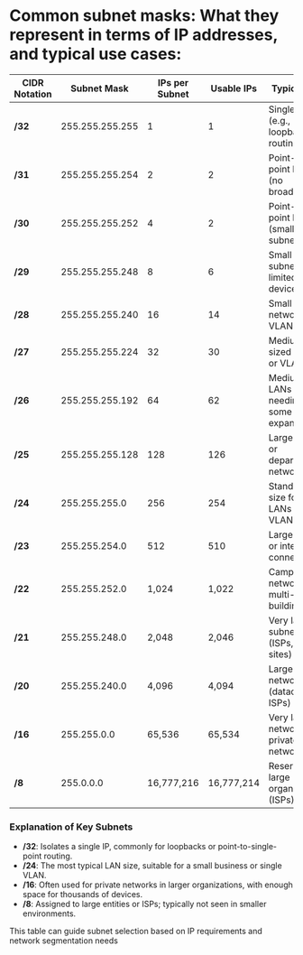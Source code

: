 # Common subnet masks: What they represent in terms of IP addresses, and typical use cases:

| CIDR Notation | Subnet Mask         | IPs per Subnet | Usable IPs | Typical Use                             |
|---------------|----------------------|----------------|------------|-----------------------------------------|
| **/32**       | 255.255.255.255      | 1              | 1          | Single host (e.g., loopback, routing)   |
| **/31**       | 255.255.255.254      | 2              | 2          | Point-to-point links (no broadcast)     |
| **/30**       | 255.255.255.252      | 4              | 2          | Point-to-point links (small subnets)    |
| **/29**       | 255.255.255.248      | 8              | 6          | Small subnets for limited devices       |
| **/28**       | 255.255.255.240      | 16             | 14         | Small office networks or VLANs          |
| **/27**       | 255.255.255.224      | 32             | 30         | Medium-sized LANs or VLANs              |
| **/26**       | 255.255.255.192      | 64             | 62         | Medium LANs needing some expansion      |
| **/25**       | 255.255.255.128      | 128            | 126        | Larger LANs or departmental networks    |
| **/24**       | 255.255.255.0        | 256            | 254        | Standard size for most LANs or VLANs    |
| **/23**       | 255.255.254.0        | 512            | 510        | Larger LANs or inter-site connections   |
| **/22**       | 255.255.252.0        | 1,024          | 1,022      | Campus networks, multi-floor buildings  |
| **/21**       | 255.255.248.0        | 2,048          | 2,046      | Very large subnets (ISPs, large sites)  |
| **/20**       | 255.255.240.0        | 4,096          | 4,094      | Large networks (datacenters, ISPs)      |
| **/16**       | 255.255.0.0          | 65,536         | 65,534     | Very large networks or private networks |
| **/8**        | 255.0.0.0            | 16,777,216     | 16,777,214 | Reserved for large organizations (ISPs) |

### Explanation of Key Subnets
- **/32**: Isolates a single IP, commonly for loopbacks or point-to-single-point routing.
- **/24**: The most typical LAN size, suitable for a small business or single VLAN.
- **/16**: Often used for private networks in larger organizations, with enough space for thousands of devices.
- **/8**: Assigned to large entities or ISPs; typically not seen in smaller environments.

This table can guide subnet selection based on IP requirements and network segmentation needs
